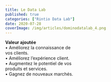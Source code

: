 ```yaml
---
title: Le Data Lab
published: true
categories: ["Rintio Data Lab"]
date: 2020-07-28
coverImage: /img/articles/dominodatalab_4.png
---
```


**Valeur ajoutée**    
• Améliorez la connaissance de   
vos clients.  
• Améliorez l’expérience client.  
• Augmentez le potentiel de vos   
produits et services.  
• Gagnez de nouveaux marchés.

